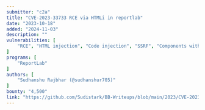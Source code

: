 ```yaml
---
submitter: "c2a"
title: "CVE-2023-33733 RCE via HTMLi in reportlab"
date: "2023-10-18"
added: "2024-11-03"
description: ""
vulnerabilities: [
    "RCE", "HTML injection", "Code injection", "SSRF", "Components with known vulnerabilities"
]
programs: [
    "ReportLab"
]
authors: [
    "Sudhanshu Rajbhar (@sudhanshur705)"
]
bounty: "4,500"
link: "https://github.com/Sudistark/BB-Writeups/blob/main/2023/CVE-2023-33733-rce-via-htmli-in-reportlab.md"
---
```




